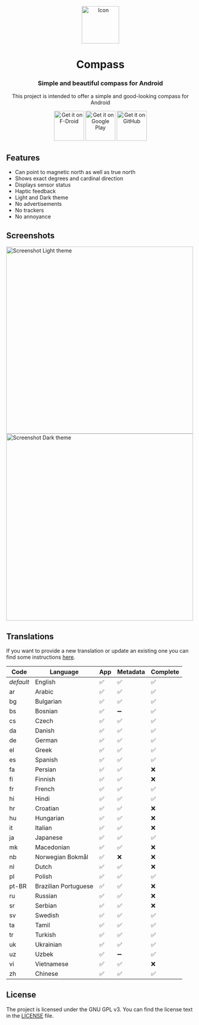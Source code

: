 <div align="center">

<img src="fastlane/metadata/android/en-US/images/icon.png" alt="Icon" height="100"/>

# Compass

### Simple and beautiful compass for Android

This project is intended to offer a simple and good-looking compass for Android

[<img src="https://fdroid.gitlab.io/artwork/badge/get-it-on.png"
alt="Get it on F-Droid"
height="80">](https://f-droid.org/packages/com.bobek.compass/)
[<img src="https://play.google.com/intl/en_us/badges/images/generic/en-play-badge.png"
alt="Get it on Google Play"
height="80">](https://play.google.com/store/apps/details?id=com.bobek.compass)
[<img src="https://i.ibb.co/q0mdc4Z/get-it-on-github.png"
alt="Get it on GitHub"
height="80">](https://github.com/Kr0oked/Compass/releases/latest)

</div>

## Features

* Can point to magnetic north as well as true north
* Shows exact degrees and cardinal direction
* Displays sensor status
* Haptic feedback
* Light and Dark theme
* No advertisements
* No trackers
* No annoyance

## Screenshots

<img src="fastlane/metadata/android/en-US/images/phoneScreenshots/1.png" alt="Screenshot Light theme" height="500"/>
<img src="fastlane/metadata/android/en-US/images/phoneScreenshots/2.png" alt="Screenshot Dark theme" height="500"/>

## Translations

If you want to provide a new translation or update an existing one you can find some instructions
[here](doc/translations.md).

| Code      | Language             | App                | Metadata           | Complete           |
|-----------|----------------------|--------------------|--------------------|--------------------|
| *default* | English              | :white_check_mark: | :white_check_mark: | :white_check_mark: |
| ar        | Arabic               | :white_check_mark: | :white_check_mark: | :white_check_mark: |
| bg        | Bulgarian            | :white_check_mark: | :white_check_mark: | :white_check_mark: |
| bs        | Bosnian              | :white_check_mark: | :heavy_minus_sign: | :white_check_mark: |
| cs        | Czech                | :white_check_mark: | :white_check_mark: | :white_check_mark: |
| da        | Danish               | :white_check_mark: | :white_check_mark: | :white_check_mark: |
| de        | German               | :white_check_mark: | :white_check_mark: | :white_check_mark: |
| el        | Greek                | :white_check_mark: | :white_check_mark: | :white_check_mark: |
| es        | Spanish              | :white_check_mark: | :white_check_mark: | :white_check_mark: |
| fa        | Persian              | :white_check_mark: | :white_check_mark: | :x:                |
| fi        | Finnish              | :white_check_mark: | :white_check_mark: | :x:                |
| fr        | French               | :white_check_mark: | :white_check_mark: | :white_check_mark: |
| hi        | Hindi                | :white_check_mark: | :white_check_mark: | :white_check_mark: |
| hr        | Croatian             | :white_check_mark: | :white_check_mark: | :x:                |
| hu        | Hungarian            | :white_check_mark: | :white_check_mark: | :x:                |
| it        | Italian              | :white_check_mark: | :white_check_mark: | :x:                |
| ja        | Japanese             | :white_check_mark: | :white_check_mark: | :white_check_mark: |
| mk        | Macedonian           | :white_check_mark: | :white_check_mark: | :x:                |
| nb        | Norwegian Bokmål     | :white_check_mark: | :x:                | :x:                |
| nl        | Dutch                | :white_check_mark: | :white_check_mark: | :x:                |
| pl        | Polish               | :white_check_mark: | :white_check_mark: | :white_check_mark: |
| pt-BR     | Brazilian Portuguese | :white_check_mark: | :white_check_mark: | :x:                |
| ru        | Russian              | :white_check_mark: | :white_check_mark: | :x:                |
| sr        | Serbian              | :white_check_mark: | :white_check_mark: | :x:                |
| sv        | Swedish              | :white_check_mark: | :white_check_mark: | :white_check_mark: |
| ta        | Tamil                | :white_check_mark: | :white_check_mark: | :white_check_mark: |
| tr        | Turkish              | :white_check_mark: | :white_check_mark: | :white_check_mark: |
| uk        | Ukrainian            | :white_check_mark: | :white_check_mark: | :white_check_mark: |
| uz        | Uzbek                | :white_check_mark: | :heavy_minus_sign: | :white_check_mark: |
| vi        | Vietnamese           | :white_check_mark: | :white_check_mark: | :x:                |
| zh        | Chinese              | :white_check_mark: | :white_check_mark: | :white_check_mark: |

## License

The project is licensed under the GNU GPL v3.
You can find the license text in the [LICENSE](LICENSE) file.
